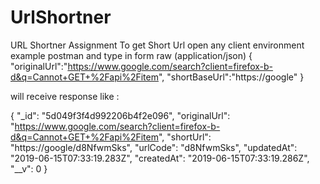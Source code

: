 # UrlShortner
URL Shortner Assignment
To get Short Url open any client environment example postman and type in form raw (application/json)
{
"originalUrl":"https://www.google.com/search?client=firefox-b-d&q=Cannot+GET+%2Fapi%2Fitem",
"shortBaseUrl":"https://google"
}


will receive response like :

{
    "_id": "5d049f3f4d992206b4f2e096",
    "originalUrl": "https://www.google.com/search?client=firefox-b-d&q=Cannot+GET+%2Fapi%2Fitem",
    "shortUrl": "https://google/d8NfwmSks",
    "urlCode": "d8NfwmSks",
    "updatedAt": "2019-06-15T07:33:19.283Z",
    "createdAt": "2019-06-15T07:33:19.286Z",
    "__v": 0
}

